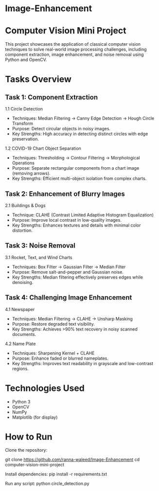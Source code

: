# Image-Enhancement
# Computer Vision Mini Project
This project showcases the application of classical computer vision techniques to solve real-world image processing challenges, including component extraction, image enhancement, and noise removal using Python and OpenCV.

# Tasks Overview
## Task 1: Component Extraction
1.1 Circle Detection
- Techniques: Median Filtering → Canny Edge Detection → Hough Circle Transform
- Purpose: Detect circular objects in noisy images.
- Key Strengths: High accuracy in detecting distinct circles with edge preservation.

1.2 COVID-19 Chart Object Separation
- Techniques: Thresholding → Contour Filtering → Morphological Operations
- Purpose: Separate rectangular components from a chart image (removing arrows).
- Key Strengths: Efficient multi-object isolation from complex charts.

## Task 2: Enhancement of Blurry Images
2.1 Buildings & Dogs
- Technique: CLAHE (Contrast Limited Adaptive Histogram Equalization)
- Purpose: Improve local contrast in low-quality images.
- Key Strengths: Enhances textures and details with minimal color distortion.

## Task 3: Noise Removal
3.1 Rocket, Text, and Wind Charts
- Techniques: Box Filter → Gaussian Filter → Median Filter
- Purpose: Remove salt-and-pepper and Gaussian noise.
- Key Strengths: Median filtering effectively preserves edges while denoising.

## Task 4: Challenging Image Enhancement
4.1 Newspaper
- Techniques: Median Filtering → CLAHE → Unsharp Masking
- Purpose: Restore degraded text visibility.
- Key Strengths: Achieves >90% text recovery in noisy scanned documents.

4.2 Name Plate
- Techniques: Sharpening Kernel + CLAHE
- Purpose: Enhance faded or blurred nameplates.
- Key Strengths: Improves text readability in grayscale and low-contrast regions.

# Technologies Used
- Python 3
- OpenCV
- NumPy
- Matplotlib (for display)
  
# How to Run
Clone the repository:

git clone https://github.com/ranna-waleed/Image-Enhancement
cd computer-vision-mini-project

Install dependencies:
pip install -r requirements.txt

Run any script:
python circle_detection.py
